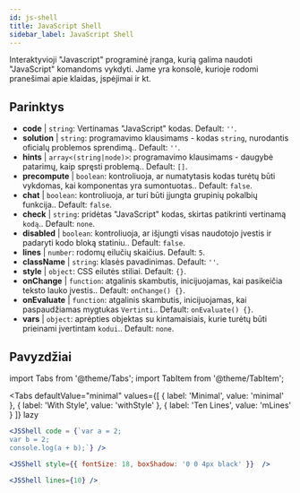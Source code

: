 ```yaml
---
id: js-shell
title: JavaScript Shell
sidebar_label: JavaScript Shell
---
```


Interaktyvioji "Javascript" programinė įranga, kurią galima naudoti "JavaScript" komandoms vykdyti. Jame yra konsolė, kurioje rodomi pranešimai apie klaidas, įspėjimai ir kt.

## Parinktys

* __code__ | `string`: Vertinamas "JavaScript" kodas. Default: `''`.
* __solution__ | `string`: programavimo klausimams - kodas `string`, nurodantis oficialų problemos sprendimą.. Default: `''`.
* __hints__ | `array<(string|node)>`: programavimo klausimams - daugybė patarimų, kaip spręsti problemą.. Default: `[]`.
* __precompute__ | `boolean`: kontroliuoja, ar numatytasis kodas turėtų būti vykdomas, kai komponentas yra sumontuotas.. Default: `false`.
* __chat__ | `boolean`: kontroliuoja, ar turi būti įjungta grupinių pokalbių funkcija.. Default: `false`.
* __check__ | `string`: pridėtas "JavaScript" kodas, skirtas patikrinti vertinamą `kodą`.. Default: `none`.
* __disabled__ | `boolean`: kontroliuoja, ar išjungti visas naudotojo įvestis ir padaryti kodo bloką statiniu.. Default: `false`.
* __lines__ | `number`: rodomų eilučių skaičius. Default: `5`.
* __className__ | `string`: klasės pavadinimas. Default: `''`.
* __style__ | `object`: CSS eilutės stiliai. Default: `{}`.
* __onChange__ | `function`: atgalinis skambutis, inicijuojamas, kai pasikeičia teksto lauko įvestis.. Default: `onChange() {}`.
* __onEvaluate__ | `function`: atgalinis skambutis, inicijuojamas, kai paspaudžiamas mygtukas `Vertinti`.. Default: `onEvaluate() {}`.
* __vars__ | `object`: aprėpties objektas su kintamaisiais, kurie turėtų būti prieinami įvertintam `kodui`.. Default: `none`.


## Pavyzdžiai

import Tabs from '@theme/Tabs';
import TabItem from '@theme/TabItem';

<Tabs
    defaultValue="minimal"
    values={[
        { label: 'Minimal', value: 'minimal' },
        { label: 'With Style', value: 'withStyle' },
        { label: 'Ten Lines', value: 'mLines' }
    ]}
    lazy
>

<TabItem value="minimal">

```jsx live
<JSShell code = {`var a = 2; 
var b = 2;
console.log(a + b);`} />
```

</TabItem>

<TabItem value="withStyle">

```jsx live
<JSShell style={{ fontSize: 18, boxShadow: '0 0 4px black' }}  />
```

</TabItem>

<TabItem value="mLines">

```jsx live
<JSShell lines={10} />
```

</TabItem>

</Tabs>




